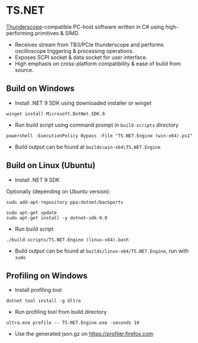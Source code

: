 # TS.NET

[Thunderscope](https://github.com/EEVengers/ThunderScope)-compatible PC-host software written in C# using high-performing primitives & SIMD.

- Receives stream from TB3/PCIe thunderscope and performs oscilloscope triggering & processing operations.
- Exposes SCPI socket & data socket for user interface.
- High emphasis on cross-platform compatibility & ease of build from source.

## Build on Windows

- Install .NET 9 SDK using downloaded installer or winget
```
winget install Microsoft.DotNet.SDK.9
```
- Run build script using command prompt in `build-scripts` directory

```
powershell -ExecutionPolicy Bypass -File "TS.NET.Engine (win-x64).ps1"
```
- Build output can be found at `builds\win-x64\TS.NET.Engine`

## Build on Linux (Ubuntu)

- Install .NET 9 SDK

Optionally (depending on Ubuntu version):
```
sudo add-apt-repository ppa:dotnet/backports
```

```
sudo apt-get update
sudo apt-get install -y dotnet-sdk-9.0
```

- Run build script
```
./build-scripts/TS.NET.Engine (linux-x64).bash
```
- Build output can be found at `builds/linux-x64/TS.NET.Engine`, run with `sudo`

## Profiling on Windows

- Install profiling tool
```
dotnet tool install -g Ultra
```
- Run profiling tool from build directory
```
ultra.exe profile -- TS.NET.Engine.exe -seconds 10
```
- Use the generated json.gz on https://profiler.firefox.com